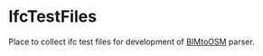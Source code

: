 # IfcTestFiles
Place to collect ifc test files for development of [BIMtoOSM](https://github.com/rebeccasc/BIMtoOSM) parser.
